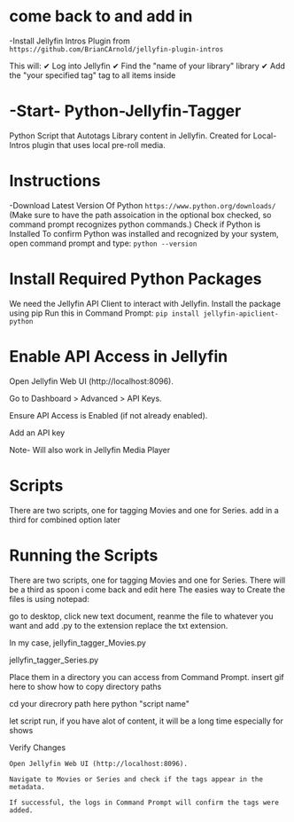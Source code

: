 # come back to and add in
-Install Jellyfin Intros Plugin from `https://github.com/BrianCArnold/jellyfin-plugin-intros`

This will: ✔ Log into Jellyfin
✔ Find the "name of your library" library
✔ Add the "your specified tag" tag to all items inside

#  -Start- Python-Jellyfin-Tagger
Python Script that Autotags Library content in Jellyfin. Created for Local-Intros plugin that uses local pre-roll media.

# Instructions

-Download Latest Version Of Python `https://www.python.org/downloads/` (Make sure to have the path assoication in the optional box checked, so command prompt recognizes python commands.)
Check if Python is Installed
To confirm Python was installed and recognized by your system, open command prompt and type:
`python --version`

# Install Required Python Packages

We need the Jellyfin API Client to interact with Jellyfin.
Install the package using pip
Run this in Command Prompt:
`pip install jellyfin-apiclient-python`

# Enable API Access in Jellyfin

Open Jellyfin Web UI (http://localhost:8096).

Go to Dashboard > Advanced > API Keys.

Ensure API Access is Enabled (if not already enabled).

Add an API key

Note- Will also work in Jellyfin Media Player

# Scripts
There are two scripts, one for tagging Movies and one for Series. add in a third for combined option later

# Running the Scripts
There are two scripts, one for tagging Movies and one for Series. There will be a third as spoon i come back and edit here
 The easies way to Create the files is using notepad:

 go to desktop, click new text document, reanme the file to whatever you want and add .py to the extension replace the txt extension.

In my case, 
    jellyfin_tagger_Movies.py

  jellyfin_tagger_Series.py

Place them in a directory you can access from Command Prompt. insert gif here to show how to copy directory paths

cd your direcrory path here
python "script name"

let script run, if you have alot of content, it will be a long time especially for shows

Verify Changes

    Open Jellyfin Web UI (http://localhost:8096).

    Navigate to Movies or Series and check if the tags appear in the metadata.

    If successful, the logs in Command Prompt will confirm the tags were added.
